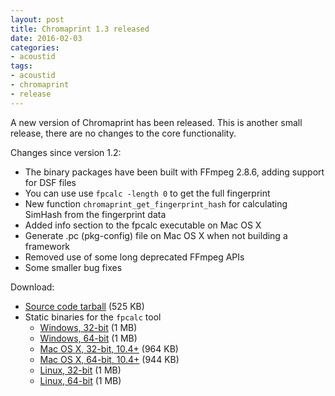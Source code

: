```yaml
---
layout: post
title: Chromaprint 1.3 released
date: 2016-02-03
categories:
- acoustid
tags:
- acoustid
- chromaprint
- release
---
```


A new version of Chromaprint has been released. This is another small release, there are no changes to the core functionality.

Changes since version 1.2:

- The binary packages have been built with FFmpeg 2.8.6, adding support for DSF files
- You can use use `fpcalc -length 0` to get the full fingerprint
- New function `chromaprint_get_fingerprint_hash` for calculating SimHash from the fingerprint data
- Added info section to the fpcalc executable on Mac OS X
- Generate .pc (pkg-config) file on Mac OS X when not building a framework
- Removed use of some long deprecated FFmpeg APIs
- Some smaller bug fixes

Download:

* [Source code tarball](https://bitbucket.org/acoustid/chromaprint/downloads/chromaprint-1.3.tar.gz) (525 KB)
* Static binaries for the `fpcalc` tool
  * [Windows, 32-bit](https://bitbucket.org/acoustid/chromaprint/downloads/chromaprint-fpcalc-1.3-win-i686.zip) (1 MB)
  * [Windows, 64-bit](https://bitbucket.org/acoustid/chromaprint/downloads/chromaprint-fpcalc-1.3-win-x86_64.zip) (1 MB)
  * [Mac OS X, 32-bit, 10.4+](https://bitbucket.org/acoustid/chromaprint/downloads/chromaprint-fpcalc-1.3-osx-i386.tar.gz) (964 KB)
  * [Mac OS X, 64-bit, 10.4+](https://bitbucket.org/acoustid/chromaprint/downloads/chromaprint-fpcalc-1.3-osx-x86_64.tar.gz) (944 KB)
  * [Linux, 32-bit](https://bitbucket.org/acoustid/chromaprint/downloads/chromaprint-fpcalc-1.3-linux-i686.tar.gz) (1 MB)
  * [Linux, 64-bit](https://bitbucket.org/acoustid/chromaprint/downloads/chromaprint-fpcalc-1.3-linux-x86_64.tar.gz) (1 MB)
